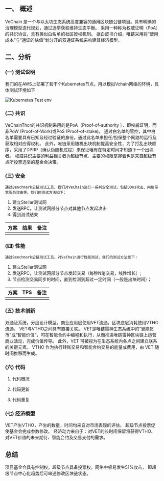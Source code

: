 

##  一、 概述

VeChain 是一个与以太坊生态系统高度兼容的通用区块链公链项目。具有明确的治理模型迭代规划，通过选举获权维持生态平衡。
采用一种称为权威证明（PoA）的共识协议，具有类似白名单的社区授权机制。
据白皮书介绍，唯链采用将“使用成本”与“通证的估值”划分开的双通证系统来构建其经济模型。



##  二、分析

### (一) 测试说明

我们的在AWS上部署了若干个Kubernetes节点，用以模拟Vchain网络的环境，具体测试环境如下

![Kubernetes Test env](https://github.com/EVOLABTeam/benchmark/blob/master/result/md/asset/Kubernetes%20Test%20env.jpg)

### (二) 共识

VeChainThor的共识机制采用的是PoA（Proof-of-authority ），即权威证明，而非PoW (Proof-of-Work)或PoS (Proof-of-stake)。
通过白名单的管控，其中白名单需要具有已知及经过验证的身份，通过此名单来担任/担保整个网路的运行及获取相对应得权利。 
此外，唯链采用随机出块机制提高安全性，为了打乱出块顺序，采用了DPRP（确认伪随机过程）来保证唯有在特定时间才知道下一个出块者。
权威共识主要的利益相关者为超级节点，主要的权限掌握着也是来自超级节点所投票选举的基金会决策。


### (三) 安全
    通过Benchmark公链测试工具，我们对VeChain进行一系列安全测试，包括DDos攻击、网络带宽服务攻击等，我们的测试方法如下:
1. 建立Stellar测试网
2. 发送RPC，让测试网部分节点对其他节点发起攻击
3. 得到测试结果

| 方案 | 结果 | 备注 |
| :--: | :--: | :--: |
|      |      |      |




### (四) 性能
    通过Benchmark公链测试工具，对VeChain进行性能测试，我们的测试方法如下：
1. 建立Stellar测试网 
2. 发送RPC，让测试网部分节点发起交易（每秒N笔交易，线性增长）;
3. 节点检测交易同步的时间，直到检测到超过一定时间（一般是出块时间）；

| 方案 | TPS | 备注 |
| :--: | :--: | :--: |
|      |      |      |

### (五) 技术创新

双通证系统，分层设计模型。商业应用层使用VET流通，区块底层消耗使用VTHO流通。
VET与VTHO之间具有直接关联。 VET是唯链雷神生态系统中的“智能货币”或“智能价值”，可在智能合约中编程和执行，从而推进唯链雷神区块链上运营商业活动，完成价值传导。
此外，VET 可被视为在生态系统内各点之间建立联系的关键元素。
VTHO 作为执行转账交易和智能合约交易的能量或费用，由 VET 随时间推移而生成。

### (六) 代码
1. 代码概况

2. 代码更新

3. 代码重复


### (七) 经济模型

VET产生VTHO，产生的数量，时间均来自对市场表现的评估。
超级节点投票促使基金会完成参数修改。
经济动力来自于：对VET的长时间保留将获得VTHO、对VET价值的未来期待、智能合约及交易支付的需求。


## 总结

项目基金会具有控制权，超级节点具备投票权，网络中极易发生51%攻击，
即超级节点中心化趋势后可串通修改区块链状态。